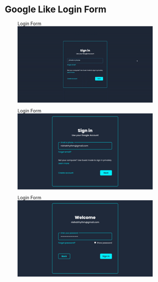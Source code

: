 # Google Like Login Form
 
<figure>
  <figcaption>Login Form</figcaption>
  <img src="resources/login_page.gif" alt="Login Form" width="700">
</figure>

<figure>
  <figcaption>Login Form</figcaption>
  <img src="resources/Screenshot_1.png" alt="Screenshot 1" width="700">
</figure>

<figure>
  <figcaption>Login Form</figcaption>
  <img src="resources/Screenshot_2.png" alt="Screenshot 2" width="700">
</figure>

